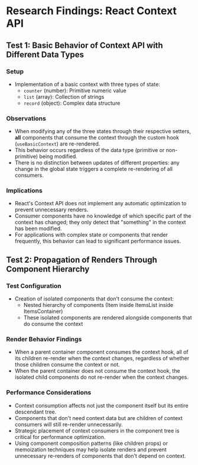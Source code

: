 # Research Findings: React Context API

## Test 1: Basic Behavior of Context API with Different Data Types

### Setup

- Implementation of a basic context with three types of state:
  - `counter` (number): Primitive numeric value
  - `list` (array): Collection of strings
  - `record` (object): Complex data structure

### Observations

- When modifying any of the three states through their respective setters, **all** components that consume the context through the custom hook (`useBasicContext`) are re-rendered.
- This behavior occurs regardless of the data type (primitive or non-primitive) being modified.
- There is no distinction between updates of different properties: any change in the global state triggers a complete re-rendering of all consumers.

### Implications

- React's Context API does not implement any automatic optimization to prevent unnecessary renders.
- Consumer components have no knowledge of which specific part of the context has changed; they only detect that "something" in the context has been modified.
- For applications with complex state or components that render frequently, this behavior can lead to significant performance issues.

## Test 2: Propagation of Renders Through Component Hierarchy

### Test Configuration

- Creation of isolated components that don't consume the context:
  - Nested hierarchy of components (Item inside ItemsList inside ItemsContainer)
  - These isolated components are rendered alongside components that do consume the context

### Render Behavior Findings

- When a parent container component consumes the context hook, all of its children re-render when the context changes, regardless of whether those children consume the context or not.
- When the parent container does not consume the context hook, the isolated child components do not re-render when the context changes.

### Performance Considerations

- Context consumption affects not just the component itself but its entire descendant tree.
- Components that don't need context data but are children of context consumers will still re-render unnecessarily.
- Strategic placement of context consumers in the component tree is critical for performance optimization.
- Using component composition patterns (like children props) or memoization techniques may help isolate renders and prevent unnecessary re-renders of components that don't depend on context.
